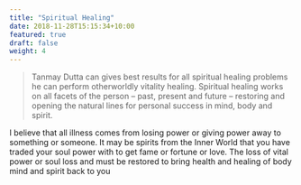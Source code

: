 ```yaml
---
title: "Spiritual Healing"
date: 2018-11-28T15:15:34+10:00
featured: true
draft: false
weight: 4
---
```


> Tanmay Dutta can gives best results for all spiritual healing problems he can perform otherworldly vitality healing. Spiritual healing works on all facets of the person – past, present and future – restoring and opening the natural lines for personal success in mind, body and spirit.

I believe that all illness comes from losing power or giving power away to something or someone. It may be spirits from the Inner World that you have traded your soul power with to get fame or fortune or love. The loss of vital power or soul loss and must be restored to bring health and healing of body mind and spirit back to you
